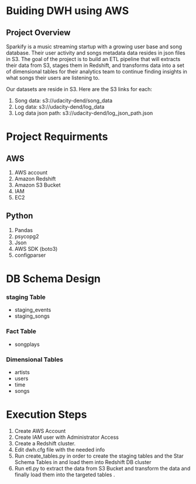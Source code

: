 # Buiding DWH using AWS   

## Project Overview
Sparkify is a music streaming startup with a growing user base and song database.
Their user activity and songs metadata data resides in json files in S3. The goal of the project is to build an ETL pipeline that will extracts their data from S3, stages them in Redshift, and transforms data into a set of dimensional tables for their analytics team to continue finding insights in what songs their users are listening to.


Our datasets are reside in S3. Here are the S3 links for each:

1. Song data: s3://udacity-dend/song_data
2. Log data: s3://udacity-dend/log_data
3. Log data json path: s3://udacity-dend/log_json_path.json


# Project Requirments 

## AWS 
1. AWS account
2. Amazon Redshift
3. Amazon S3 Bucket
4. IAM
5. EC2

## Python 
1. Pandas
2. psycopg2
3. Json
4. AWS SDK (boto3)
5. configparser

# DB Schema Design
### staging Table 
- staging_events
- staging_songs

### Fact Table 
- songplays 

### Dimensional Tables
- artists
- users
- time
- songs

# Execution Steps


1. Create AWS Account
2. Create IAM user with Administrator Access
3. Create a Redshift cluster.
4. Edit dwh.cfg file with the needed info 
4. Run create_tables.py in order to create the staging tables and the Star Schema Tables in and load them into Redshift DB cluster
5. Run etl.py to extract the data from S3 Bucket and transform the data and finally load them into the targeted tables .